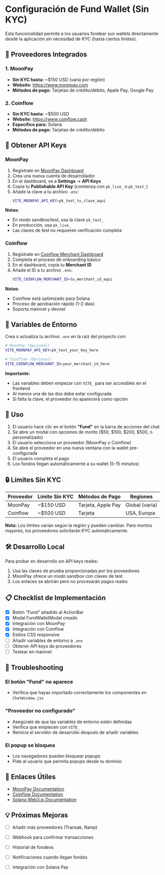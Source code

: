 # Configuración de Fund Wallet (Sin KYC)

Esta funcionalidad permite a los usuarios fondear sus wallets directamente desde la aplicación sin necesidad de KYC (hasta ciertos límites).

## 🎯 Proveedores Integrados

### 1. MoonPay
- **Sin KYC hasta:** ~$150 USD (varía por región)
- **Website:** https://www.moonpay.com
- **Métodos de pago:** Tarjetas de crédito/débito, Apple Pay, Google Pay

### 2. Coinflow
- **Sin KYC hasta:** ~$500 USD
- **Website:** https://www.coinflow.cash
- **Específico para:** Solana
- **Métodos de pago:** Tarjetas de crédito/débito

## 🔑 Obtener API Keys

### MoonPay

1. Regístrate en [MoonPay Dashboard](https://dashboard.moonpay.com/)
2. Crea una nueva cuenta de desarrollador
3. En el dashboard, ve a **Settings** → **API Keys**
4. Copia tu **Publishable API Key** (comienza con `pk_live_` o `pk_test_`)
5. Añade la clave a tu archivo `.env`:
   ```bash
   VITE_MOONPAY_API_KEY=pk_test_tu_clave_aqui
   ```

**Notas:**
- En modo sandbox/test, usa la clave `pk_test_`
- En producción, usa `pk_live_`
- Las claves de test no requieren verificación completa

### Coinflow

1. Regístrate en [Coinflow Merchant Dashboard](https://merchant.coinflow.cash/)
2. Completa el proceso de onboarding básico
3. En el dashboard, copia tu **Merchant ID**
4. Añade el ID a tu archivo `.env`:
   ```bash
   VITE_COINFLOW_MERCHANT_ID=tu_merchant_id_aqui
   ```

**Notas:**
- Coinflow está optimizado para Solana
- Proceso de aprobación rápido (1-2 días)
- Soporta mainnet y devnet

## 📝 Variables de Entorno

Crea o actualiza tu archivo `.env` en la raíz del proyecto con:

```bash
# MoonPay (Opcional)
VITE_MOONPAY_API_KEY=pk_test_your_key_here

# Coinflow (Opcional)
VITE_COINFLOW_MERCHANT_ID=your_merchant_id_here
```

**Importante:** 
- Las variables deben empezar con `VITE_` para ser accesibles en el frontend
- Al menos una de las dos debe estar configurada
- Si falta la clave, el proveedor no aparecerá como opción

## 🚀 Uso

1. El usuario hace clic en el botón **"Fund"** en la barra de acciones del chat
2. Se abre un modal con opciones de monto ($50, $100, $200, $500, o personalizado)
3. El usuario selecciona un proveedor (MoonPay o Coinflow)
4. Se abre el proveedor en una nueva ventana con la wallet pre-configurada
5. El usuario completa el pago
6. Los fondos llegan automáticamente a su wallet (5-15 minutos)

## 🔒 Límites Sin KYC

| Proveedor | Límite Sin KYC | Métodos de Pago | Regiones |
|-----------|----------------|-----------------|----------|
| MoonPay   | ~$150 USD      | Tarjeta, Apple Pay | Global (varía) |
| Coinflow  | ~$500 USD      | Tarjeta          | USA, Europa |

**Nota:** Los límites varían según la región y pueden cambiar. Para montos mayores, los proveedores solicitarán KYC automáticamente.

## 🛠️ Desarrollo Local

Para probar en desarrollo sin API keys reales:

1. Usa las claves de prueba proporcionadas por los proveedores
2. MoonPay ofrece un modo sandbox con claves de test
3. Los enlaces se abrirán pero no procesarán pagos reales

## 📋 Checklist de Implementación

- [x] Botón "Fund" añadido al ActionBar
- [x] Modal FundWalletModal creado
- [x] Integración con MoonPay
- [x] Integración con Coinflow
- [x] Estilos CSS responsive
- [ ] Añadir variables de entorno a `.env`
- [ ] Obtener API keys de proveedores
- [ ] Testear en mainnet

## 🐛 Troubleshooting

### El botón "Fund" no aparece
- Verifica que hayas importado correctamente los componentes en `ChatWindow.jsx`

### "Proveedor no configurado"
- Asegúrate de que las variables de entorno estén definidas
- Verifica que empiecen con `VITE_`
- Reinicia el servidor de desarrollo después de añadir variables

### El popup se bloquea
- Los navegadores pueden bloquear popups
- Pide al usuario que permita popups desde tu dominio

## 🔗 Enlaces Útiles

- [MoonPay Documentation](https://docs.moonpay.com/)
- [Coinflow Documentation](https://docs.coinflow.cash/)
- [Solana Web3.js Documentation](https://solana-labs.github.io/solana-web3.js/)

## 💡 Próximas Mejoras

- [ ] Añadir más proveedores (Transak, Ramp)
- [ ] Webhook para confirmar transacciones
- [ ] Historial de fondeos
- [ ] Notificaciones cuando llegan fondos
- [ ] Integración con Solana Pay



